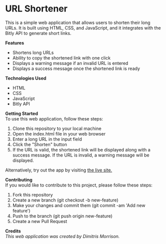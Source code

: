 # **URL Shortener**
This is a simple web application that allows users to shorten their long URLs. It is built using HTML, CSS, and JavaScript, and it integrates with the Bitly API to generate short links.

**Features**
* Shortens long URLs
* Ability to copy the shortened link with one click
* Displays a warning message if an invalid URL is entered
* Displays a success message once the shortened link is ready

**Technologies Used**
* HTML
* CSS
* JavaScript
* Bitly API

**Getting Started**  
To use this web application, follow these steps:

1. Clone this repository to your local machine
2. Open the index.html file in your web browser
3. Enter a long URL in the input field
4. Click the "Shorten" button
5. If the URL is valid, the shortened link will be displayed along with a success message. If the URL is invalid, a warning message will be displayed.

Alternatively, try out the app by visiting [the live site.](https://makemeshort.netlify.app/)

**Contributing**  
If you would like to contribute to this project, please follow these steps:

1. Fork this repository
2. Create a new branch (git checkout -b new-feature)
3. Make your changes and commit them (git commit -am 'Add new feature')
4. Push to the branch (git push origin new-feature)
5. Create a new Pull Request

**Credits**  
*This web application was created by Dimitris Morrison.*
